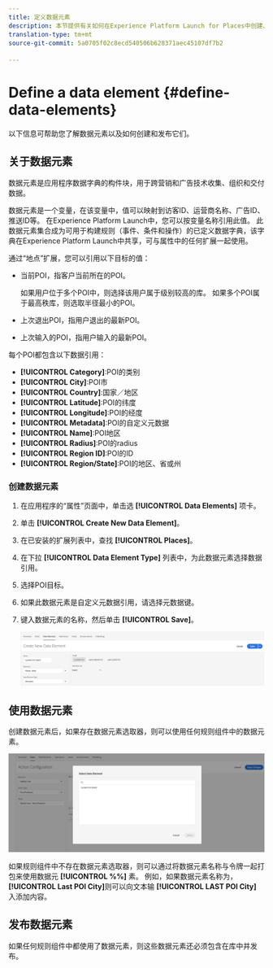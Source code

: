 ```yaml
---
title: 定义数据元素
description: 本节提供有关如何在Experience Platform Launch for Places中创建、使用和发布数据元素的信息。
translation-type: tm+mt
source-git-commit: 5a0705f02c8ecd540506b628371aec45107df7b2

---
```



# Define a data element {#define-data-elements}

以下信息可帮助您了解数据元素以及如何创建和发布它们。

## 关于数据元素

数据元素是应用程序数据字典的构件块，用于跨营销和广告技术收集、组织和交付数据。

数据元素是一个变量，在该变量中，值可以映射到访客ID、运营商名称、广告ID、推送ID等。 在Experience Platform Launch中，您可以按变量名称引用此值。 此数据元素集合成为可用于构建规则（事件、条件和操作）的已定义数据字典，该字典在Experience Platform Launch中共享，可与属性中的任何扩展一起使用。

通过“地点”扩展，您可以引用以下目标的值：

* 当前POI，指客户当前所在的POI。

   如果用户位于多个POI中，则选择该用户属于级别较高的库。 如果多个POI属于最高秩库，则选取半径最小的POI。
* 上次退出POI，指用户退出的最新POI。
* 上次输入的POI，指用户输入的最新POI。

每个POI都包含以下数据引用：

* **[!UICONTROL Category]**:POI的类别
* **[!UICONTROL City]**:POI市
* **[!UICONTROL Country]**:国家／地区
* **[!UICONTROL Latitude]**:POI的纬度
* **[!UICONTROL Longitude]**:POI的经度
* **[!UICONTROL Metadata]**:POI的自定义元数据
* **[!UICONTROL Name]**:POI地区
* **[!UICONTROL Radius]**:POI的radius
* **[!UICONTROL Region ID]**:POI的ID
* **[!UICONTROL Region/State]**:POI的地区、省或州

### 创建数据元素

1. 在应用程序的“属性”页面中，单击选 **[!UICONTROL Data Elements]** 项卡。

1. 单击 **[!UICONTROL Create New Data Element]**。

1. 在已安装的扩展列表中，查找 **[!UICONTROL Places]**。

1. 在下拉 **[!UICONTROL Data Element Type]** 列表中，为此数据元素选择数据引用。

1. 选择POI目标。

1. 如果此数据元素是自定义元数据引用，请选择元数据键。

1. 键入数据元素的名称，然后单击 **[!UICONTROL Save]**。

   ![创建数据元素](/help/assets/create-de-7-v3.png)


## 使用数据元素

创建数据元素后，如果存在数据元素选取器，则可以使用任何规则组件中的数据元素。

![使用数据元素](/help/assets/use-de-v2.png)

如果规则组件中不存在数据元素选取器，则可以通过将数据元素名称与令牌一起打包来使用数据元 **[!UICONTROL %%]** 素。
例如，如果数据元素名称为， **[!UICONTROL Last POI City]**&#x200B;则可以向文本输 **[!UICONTROL LAST POI City]** 入添加内容。


## 发布数据元素

如果任何规则组件中都使用了数据元素，则这些数据元素还必须包含在库中并发布。
